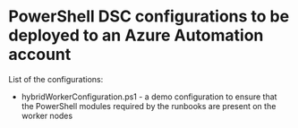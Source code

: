 # PowerShell DSC configurations to be deployed to an Azure Automation account

List of the configurations:

* hybridWorkerConfiguration.ps1 - a demo configuration to ensure that the PowerShell modules required by the runbooks are present on the worker nodes
